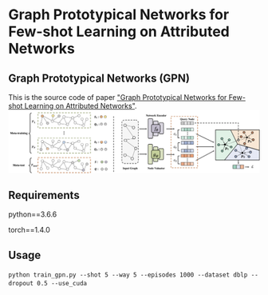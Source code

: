 Graph Prototypical Networks for Few-shot Learning on Attributed Networks 
============

## Graph Prototypical Networks (GPN)

This is the source code of paper ["Graph Prototypical Networks for Few-shot Learning on Attributed Networks"](https://arxiv.org/pdf/2006.12739.pdf).
![The proposed framework](GPN.png)

## Requirements
python==3.6.6 

torch==1.4.0

## Usage
```python train_gpn.py --shot 5 --way 5 --episodes 1000 --dataset dblp --dropout 0.5 --use_cuda```



